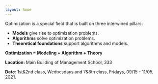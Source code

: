 ```yaml
---
layout: home
---
```

Optimization is a special field that is built on three interwined pillars:
  - **Models** give rise to optimization problems.
  - **Algorithms** solve optimization problems.
  - **Theoretical foundations** support algorithms and models.



**Optimization = Modeling + Algorithm + Theory**



**Location:** Main Building of Management School, 333

**Date**: 1st&2nd class, Wednesdays and 7&8th class, Fridays, 09/15 - 11/05, 2021. 

